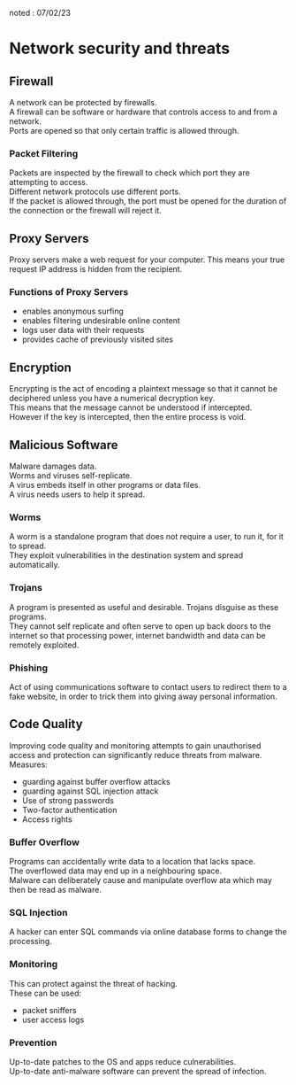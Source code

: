 noted : 07/02/23

# Network security and threats

## Firewall

A network can be protected by firewalls.  
A firewall can be software or hardware that controls access to and from a network.  
Ports are opened so that only certain traffic is allowed through.

### Packet Filtering

Packets are inspected by the firewall to check which port they are attempting to access.  
Different network protocols use different ports.  
If the packet is allowed through, the port must be opened for the duration of the connection or the firewall will reject it.

## Proxy Servers

Proxy servers make a web request for your computer. This means your true request IP address is hidden from the recipient.

### Functions of Proxy Servers

-   enables anonymous surfing
-   enables filtering undesirable online content
-   logs user data with their requests
-   provides cache of previously visited sites

## Encryption

Encrypting is the act of encoding a plaintext message so that it cannot be deciphered unless you have a numerical decryption key.  
This means that the message cannot be understood if intercepted.  
However if the key is intercepted, then the entire process is void.

## Malicious Software

Malware damages data.  
Worms and viruses self-replicate.  
A virus embeds itself in other programs or data files.  
A virus needs users to help it spread.

### Worms

A worm is a standalone program that does not require a user, to run it, for it to spread.  
They exploit vulnerabilities in the destination system and spread automatically.

### Trojans

A program is presented as useful and desirable. Trojans disguise as these programs.  
They cannot self replicate and often serve to open up back doors to the internet so that processing power, internet bandwidth and data can be remotely exploited.

### Phishing

Act of using communications software to contact users to redirect them to a fake website, in order to trick them into giving away personal information.

## Code Quality

Improving code quality and monitoring attempts to gain unauthorised access and protection can significantly reduce threats from malware.  
Measures:

-   guarding against buffer overflow attacks
-   guarding against SQL injection attack
-   Use of strong passwords
-   Two-factor authentication
-   Access rights

### Buffer Overflow

Programs can accidentally write data to a location that lacks space.  
The overflowed data may end up in a neighbouring space.  
Malware can deliberately cause and manipulate overflow ata which may then be read as malware.

### SQL Injection

A hacker can enter SQL commands via online database forms to change the processing.

### Monitoring

This can protect against the threat of hacking.  
These can be used:

-   packet sniffers
-   user access logs

### Prevention

Up-to-date patches to the OS and apps reduce culnerabilities.  
Up-to-date anti-malware software can prevent the spread of infection.
